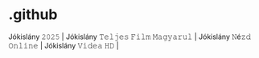 # .github

Jókislány 𝟸𝟶𝟸𝟻  | Jókislány 𝚃𝚎𝚕𝚓𝚎𝚜 𝙵𝚒𝚕𝚖 𝙼𝚊𝚐𝚢𝚊𝚛𝚞𝚕 | Jókislány 𝙽é𝚣𝚍 𝙾𝚗𝚕𝚒𝚗𝚎 | Jókislány 𝚅𝚒𝚍𝚎𝚊 𝙷𝙳 |
